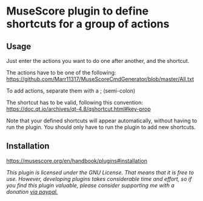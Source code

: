 # MuseScore plugin to define shortcuts for a group of actions

## Usage

Just enter the actions you want to do one after another, and the shortcut.

The actions have to be one of the following: <https://github.com/Marr11317/MuseScoreCmdGenerator/blob/master/All.txt>

To add actions, separate them with a ; (semi-colon)

The shortcut has to be valid, following this convention: <https://doc.qt.io/archives/qt-4.8/qshortcut.html#key-prop>

Note that your defined shortcuts will appear automatically, without having to run the plugin. You should only have to run the plugin to add new shortcuts.

## Installation

<https://musescore.org/en/handbook/plugins#installation>

*This plugin is licensed under the GNU License. That means that it is free to use. However, developing plugins takes considerable time and effort, so if you find this plugin valuable, please consider supporting me with a donation [via paypal.](https://www.paypal.com/cgi-bin/webscr?cmd=_s-xclick&hosted_button_id=S2ZCFC2QSQVQ4&source=url)*
